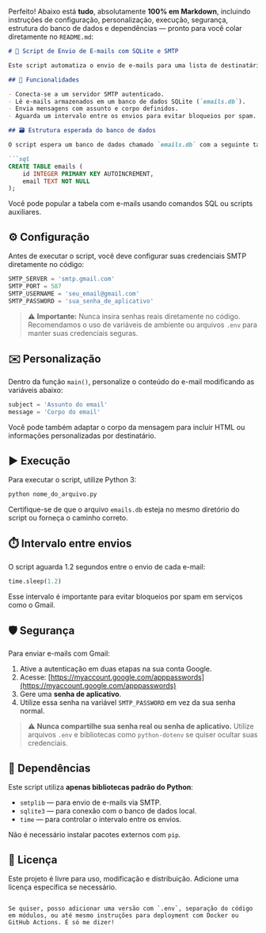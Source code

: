Perfeito! Abaixo está **tudo**, absolutamente **100% em Markdown**, incluindo instruções de configuração, personalização, execução, segurança, estrutura do banco de dados e dependências — pronto para você colar diretamente no `README.md`:

````markdown
# 📧 Script de Envio de E-mails com SQLite e SMTP

Este script automatiza o envio de e-mails para uma lista de destinatários armazenada em um banco de dados SQLite. Ele utiliza o protocolo SMTP (Gmail, por padrão) e pode ser usado para campanhas simples, testes ou notificações em lote.

## 🔧 Funcionalidades

- Conecta-se a um servidor SMTP autenticado.
- Lê e-mails armazenados em um banco de dados SQLite (`emails.db`).
- Envia mensagens com assunto e corpo definidos.
- Aguarda um intervalo entre os envios para evitar bloqueios por spam.

## 🗃️ Estrutura esperada do banco de dados

O script espera um banco de dados chamado `emails.db` com a seguinte tabela:

```sql
CREATE TABLE emails (
    id INTEGER PRIMARY KEY AUTOINCREMENT,
    email TEXT NOT NULL
);
````

Você pode popular a tabela com e-mails usando comandos SQL ou scripts auxiliares.

## ⚙️ Configuração

Antes de executar o script, você deve configurar suas credenciais SMTP diretamente no código:

```python
SMTP_SERVER = 'smtp.gmail.com'
SMTP_PORT = 587
SMTP_USERNAME = 'seu_email@gmail.com'
SMTP_PASSWORD = 'sua_senha_de_aplicativo'
```

> ⚠️ **Importante:**
> Nunca insira senhas reais diretamente no código.
> Recomendamos o uso de variáveis de ambiente ou arquivos `.env` para manter suas credenciais seguras.

## ✉️ Personalização

Dentro da função `main()`, personalize o conteúdo do e-mail modificando as variáveis abaixo:

```python
subject = 'Assunto do email'
message = 'Corpo do email'
```

Você pode também adaptar o corpo da mensagem para incluir HTML ou informações personalizadas por destinatário.

## ▶️ Execução

Para executar o script, utilize Python 3:

```bash
python nome_do_arquivo.py
```

Certifique-se de que o arquivo `emails.db` esteja no mesmo diretório do script ou forneça o caminho correto.

## ⏱️ Intervalo entre envios

O script aguarda 1.2 segundos entre o envio de cada e-mail:

```python
time.sleep(1.2)
```

Esse intervalo é importante para evitar bloqueios por spam em serviços como o Gmail.

## 🛡️ Segurança

Para enviar e-mails com Gmail:

1. Ative a autenticação em duas etapas na sua conta Google.
2. Acesse: [https://myaccount.google.com/apppasswords](https://myaccount.google.com/apppasswords)
3. Gere uma **senha de aplicativo**.
4. Utilize essa senha na variável `SMTP_PASSWORD` em vez da sua senha normal.

> ⚠️ **Nunca compartilhe sua senha real ou senha de aplicativo.**
> Utilize arquivos `.env` e bibliotecas como `python-dotenv` se quiser ocultar suas credenciais.

## 📌 Dependências

Este script utiliza **apenas bibliotecas padrão do Python**:

* `smtplib` — para envio de e-mails via SMTP.
* `sqlite3` — para conexão com o banco de dados local.
* `time` — para controlar o intervalo entre os envios.

Não é necessário instalar pacotes externos com `pip`.

## 📄 Licença

Este projeto é livre para uso, modificação e distribuição.
Adicione uma licença específica se necessário.

```

Se quiser, posso adicionar uma versão com `.env`, separação do código em módulos, ou até mesmo instruções para deployment com Docker ou GitHub Actions. É só me dizer!
```
